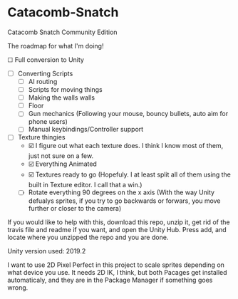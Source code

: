 Catacomb-Snatch
===============

Catacomb Snatch Community Edition

The roadmap for what I'm doing!

☐ Full conversion to Unity
  - ☐ Converting Scripts
    - ☐ AI routing
    - ☐ Scripts for moving things
    - ☐ Making the walls walls
    - ☐ Floor
    - ☐ Gun mechanics (Following your mouse, bouncy bullets, auto aim for phone users)
    - ☐ Manual keybindings/Controller support
  - ☐ Texture thingies
    - ☑️ I figure out what each texture does. I think I know most of them, just not sure on a few.
    - ☑️ Everything Animated
    - ☑️ Textures ready to go (Hopefuly. I at least split all of them using the built in Texture editor. I call that a win.)
    - ☐ Rotate everything 90 degrees on the x axis 
         (With the way Unity defualys sprites, if you try to go backwards or forwars, you move further or closer to the camera)
    
If you would like to help with this, download this repo, unzip it, get rid of the travis file and readme if you want, and open the Unity Hub. Press add, and locate where you unzipped the repo and you are done.

Unity version used: 2019.2

I want to use 2D Pixel Perfect in this project to scale sprites depending on what device you use. It needs 2D IK, I think, but both Pacages get installed automaticaly, and they are in the Package Manager if something goes wrong.
